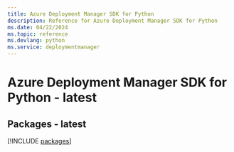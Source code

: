 ```yaml
---
title: Azure Deployment Manager SDK for Python
description: Reference for Azure Deployment Manager SDK for Python
ms.date: 04/22/2024
ms.topic: reference
ms.devlang: python
ms.service: deploymentmanager
---
```

# Azure Deployment Manager SDK for Python - latest
## Packages - latest
[!INCLUDE [packages](deployment-manager-index.md)]